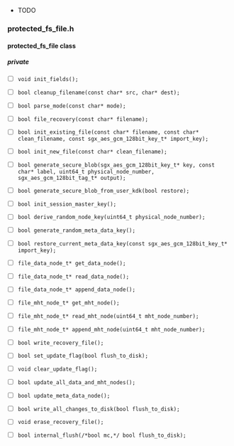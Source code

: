 + TODO

### protected_fs_file.h
#### protected_fs_file class
##### private

+ [ ] `void init_fields();`
+ [ ] `bool cleanup_filename(const char* src, char* dest);`
+ [ ] `bool parse_mode(const char* mode);`
+ [ ] `bool file_recovery(const char* filename);`
+ [ ] `bool init_existing_file(const char* filename, const char* clean_filename, const sgx_aes_gcm_128bit_key_t* import_key);`
+ [ ] `bool init_new_file(const char* clean_filename);`
  
+ [ ] `bool generate_secure_blob(sgx_aes_gcm_128bit_key_t* key, const char* label, uint64_t physical_node_number, sgx_aes_gcm_128bit_tag_t* output);`
+ [ ] `bool generate_secure_blob_from_user_kdk(bool restore);`
+ [ ] `bool init_session_master_key();`
+ [ ] `bool derive_random_node_key(uint64_t physical_node_number);`
+ [ ] `bool generate_random_meta_data_key();`
+ [ ] `bool restore_current_meta_data_key(const sgx_aes_gcm_128bit_key_t* import_key);`
  
  
+ [ ] `file_data_node_t* get_data_node();`
+ [ ] `file_data_node_t* read_data_node();`
+ [ ] `file_data_node_t* append_data_node();`
+ [ ] `file_mht_node_t* get_mht_node();`
+ [ ] `file_mht_node_t* read_mht_node(uint64_t mht_node_number);`
+ [ ] `file_mht_node_t* append_mht_node(uint64_t mht_node_number);`
+ [ ] `bool write_recovery_file();`
+ [ ] `bool set_update_flag(bool flush_to_disk);`
+ [ ] `void clear_update_flag();`
+ [ ] `bool update_all_data_and_mht_nodes();`
+ [ ] `bool update_meta_data_node();`
+ [ ] `bool write_all_changes_to_disk(bool flush_to_disk);`
+ [ ] `void erase_recovery_file();`
+ [ ] `bool internal_flush(/*bool mc,*/ bool flush_to_disk);`